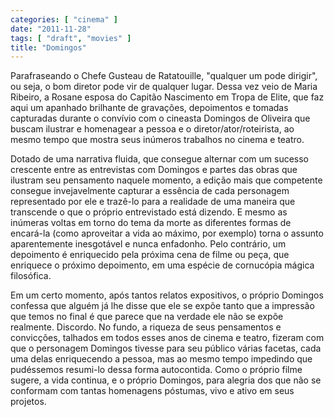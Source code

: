 ```yaml
---
categories: [ "cinema" ]
date: "2011-11-28"
tags: [ "draft", "movies" ]
title: "Domingos"
---
```

Parafraseando o Chefe Gusteau de Ratatouille, "qualquer um pode dirigir",
ou seja, o bom diretor pode vir de qualquer lugar. Dessa vez veio de
Maria Ribeiro, a Rosane esposa do Capitão Nascimento em Tropa de Elite,
que faz aqui um apanhado brilhante de gravações, depoimentos e tomadas
capturadas durante o convívio com o cineasta Domingos de Oliveira
que buscam ilustrar e homenagear a pessoa e o diretor/ator/roteirista,
ao mesmo tempo que mostra seus inúmeros trabalhos no cinema e teatro.

Dotado de uma narrativa fluida, que consegue alternar com um sucesso
crescente entre as entrevistas com Domingos e partes das obras que
ilustram seu pensamento naquele momento, a edição mais que competente
consegue invejavelmente capturar a essência de cada personagem
representado por ele e trazê-lo para a realidade de uma maneira que
transcende o que o próprio entrevistado está dizendo. E mesmo as
inúmeras voltas em torno do tema da morte as diferentes formas de
encará-la (como aproveitar a vida ao máximo, por exemplo) torna o
assunto aparentemente inesgotável e nunca enfadonho. Pelo contrário,
um depoimento é enriquecido pela próxima cena de filme ou peça, que
enriquece o próximo depoimento, em uma espécie de cornucópia mágica
filosófica.

Em um certo momento, após tantos relatos expositivos, o próprio
Domingos confessa que alguém já lhe disse que ele se expõe tanto que
a impressão que temos no final é que parece que na verdade ele não
se expõe realmente. Discordo. No fundo, a riqueza de seus pensamentos
e convicções, talhados em todos esses anos de cinema e teatro, fizeram
com que o personagem Domingos tivesse para seu público várias facetas,
cada uma delas enriquecendo a pessoa, mas ao mesmo tempo impedindo que
pudéssemos resumi-lo dessa forma autocontida. Como o próprio filme
sugere, a vida continua, e o próprio Domingos, para alegria dos que
não se conformam com tantas homenagens póstumas, vivo e ativo em seus
projetos.

